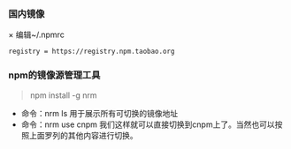 ### 国内镜像
× 编辑~/.npmrc
~~~
registry = https://registry.npm.taobao.org
~~~

### npm的镜像源管理工具
>npm install -g nrm

* 命令：nrm ls 用于展示所有可切换的镜像地址
* 命令：nrm use cnpm 我们这样就可以直接切换到cnpm上了。当然也可以按照上面罗列的其他内容进行切换。
